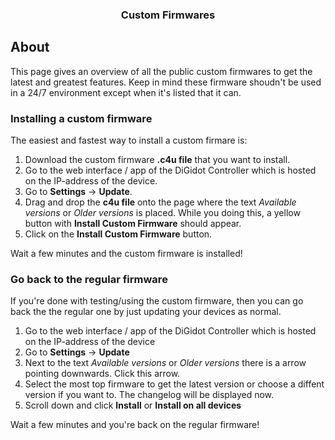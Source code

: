 <div align="center">

  <h3 align="center">Custom Firmwares</h3>
</div>

## About 
This page gives an overview of all the public custom firmwares to get the latest and greatest features. Keep in mind these firmware shoudn't be used in a 24/7 environment except when it's listed that it can.

### Installing a custom firmware
The easiest and fastest way to install a custom firmare is:

1. Download the custom firmware **.c4u file** that you want to install.
2. Go to the web interface / app of the DiGidot Controller which is hosted on the IP-address of the device.
3. Go to **Settings** -> **Update**.
4. Drag and drop the **c4u file** onto the page where the text _Available versions_ or _Older versions_ is placed. While you doing this, a yellow button with **Install Custom Firmware** should appear.
5. Click on the **Install Custom Firmware** button.

Wait a few minutes and the custom firmware is installed!

### Go back to the regular firmware
If you're done with testing/using the custom firmware, then you can go back the the regular one by just updating your devices as normal.

1. Go to the web interface / app of the DiGidot Controller which is hosted on the IP-address of the device
2. Go to **Settings** -> **Update**
3. Next to the text _Available versions_ or _Older versions_ there is a arrow pointing downwards. Click this arrow.
4. Select the most top firmware to get the latest version or choose a diffent version if you want to. The changelog will be displayed now.
5. Scroll down and click **Install** or **Install on all devices**

Wait a few minutes and you're back on the regular firmware!
